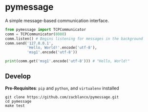 # pymessage

A simple message-based communication interface.

```python
from pymessage import TCPCommunicator
comm = TCPCommunicator(8080)
comm.listen() # Begins listening for messages in the background
comm.send('127.0.0.1',
          'Hello, World!'.encode('utf-8'),
          'msg1'.encode('utf-8'))

print(comm.get('msg1'.encode('utf-8'))) # "Hello, World!"
```

## Develop

**Pre-Requisites**: `pip` and `python`, and `virtualenv` installed

    git clone https://github.com/zacblanco/pymessage.git
    cd pymessage
    make test

